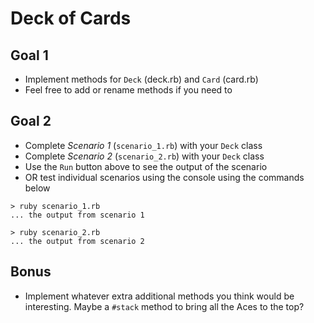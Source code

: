 # Deck of Cards

## Goal 1
- Implement methods for `Deck` (deck.rb) and `Card` (card.rb)
- Feel free to add or rename methods if you need to

## Goal 2
- Complete *Scenario 1* (`scenario_1.rb`) with your `Deck` class
- Complete *Scenario 2* (`scenario_2.rb`) with your `Deck` class
- Use the `Run` button above to see the output of the scenario
- OR test individual scenarios using the console using the commands below
```
> ruby scenario_1.rb
... the output from scenario 1

> ruby scenario_2.rb
... the output from scenario 2
```

## Bonus
- Implement whatever extra additional methods you think would be interesting. Maybe a `#stack` method to bring all the Aces to the top?

